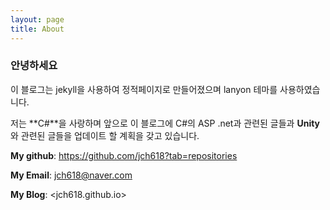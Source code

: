 ```yaml
---
layout: page
title: About
---
```


### 안녕하세요


이 블로그는 jekyll을 사용하여 정적페이지로 만들어졌으며
lanyon 테마를 사용하였습니다.


저는 **C#**을 사랑하며 앞으로 이 블로그에 C#의 ASP .net과 관련된 글들과 **Unity**와 관련된
글들을 업데이트 할 계획을 갖고 있습니다.


**My github**: <https://github.com/jch618?tab=repositories>

**My Email**: jch618@naver.com

**My Blog**: <jch618.github.io>
